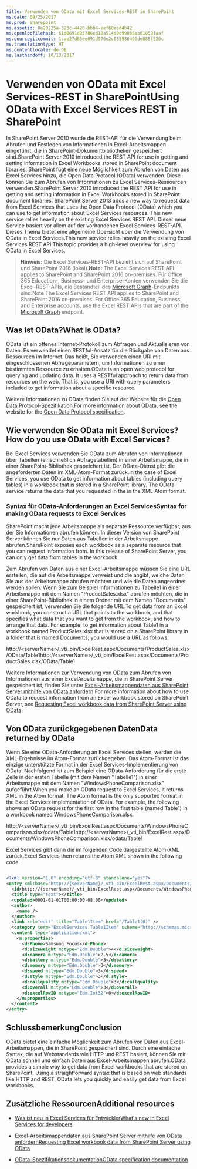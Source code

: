 ```yaml
---
title: Verwenden von OData mit Excel Services-REST in SharePoint
ms.date: 09/25/2017
ms.prod: sharepoint
ms.assetid: 8a20225a-323c-4420-bbb4-eef60aed4b42
ms.openlocfilehash: 61d8691d95786ed10a514d0c990b5ab61859faaf
ms.sourcegitcommit: 1cae27d85ee691d976e2c085986466de088f526c
ms.translationtype: HT
ms.contentlocale: de-DE
ms.lasthandoff: 10/13/2017
---
```

# <a name="using-odata-with-excel-services-rest-in-sharepoint"></a><span data-ttu-id="11c3a-102">Verwenden von OData mit Excel Services-REST in SharePoint</span><span class="sxs-lookup"><span data-stu-id="11c3a-102">Using OData with Excel Services REST in SharePoint</span></span>
<span data-ttu-id="11c3a-103">In SharePoint Server 2010 wurde die REST-API für die Verwendung beim Abrufen und Festlegen von Informationen in Excel-Arbeitsmappen eingeführt, die in SharePoint-Dokumentbibliotheken gespeichert sind.</span><span class="sxs-lookup"><span data-stu-id="11c3a-103">SharePoint Server 2010 introduced the REST API for use in getting and setting information in Excel Workbooks stored in SharePoint document libraries.</span></span> <span data-ttu-id="11c3a-104">SharePoint fügt eine neue Möglichkeit zum Abrufen von Daten aus Excel Services hinzu, die Open Data Protocol (OData) verwenden. Diese können Sie zum Abrufen von Informationen zu Excel Services-Ressourcen verwenden.</span><span class="sxs-lookup"><span data-stu-id="11c3a-104">SharePoint Server 2010 introduced the REST API for use in getting and setting information in Excel Workbooks stored in SharePoint document libraries. SharePoint Server 2013 adds a new way to request data from Excel Services that uses the Open Data Protocol (OData) which you can use to get information about Excel Services resources. This new service relies heavily on the existing Excel Services REST API.</span></span> <span data-ttu-id="11c3a-105">Dieser neue Service basiert vor allem auf der vorhandenen Excel Services-REST-API. Dieses Thema bietet eine allgemeine Übersicht über die Verwendung von OData in Excel Services.</span><span class="sxs-lookup"><span data-stu-id="11c3a-105">This new service relies heavily on the existing Excel Services REST API.This topic provides a high-level overview for using OData in Excel Services.</span></span>
> <span data-ttu-id="11c3a-106">**Hinweis:** Die Excel Services-REST-API bezieht sich auf SharePoint und SharePoint 2016 (lokal).</span><span class="sxs-lookup"><span data-stu-id="11c3a-106">**Note:** The Excel Services REST API applies to SharePoint and SharePoint 2016 on-premises.</span></span> <span data-ttu-id="11c3a-107">Für Office 365 Education-, Business- und Enterprise-Konten verwenden Sie die Excel-REST-APIs, die Bestandteil des [Microsoft Graph](http://graph.microsoft.io/de-de/docs/api-reference/v1.0/resources/excel
> )-Endpunkts sind.</span><span class="sxs-lookup"><span data-stu-id="11c3a-107">Note The Excel Services REST API applies to SharePoint and SharePoint 2016 on-premises. For Office 365 Education, Business, and Enterprise accounts, use the Excel REST APIs that are part of the  [Microsoft Graph](http://graph.microsoft.io/de-de/docs/api-reference/v1.0/resources/excel
) endpoint.</span></span>
  
    
    


## <a name="what-is-odata"></a><span data-ttu-id="11c3a-108">Was ist OData?</span><span class="sxs-lookup"><span data-stu-id="11c3a-108">What is OData?</span></span>
<span data-ttu-id="11c3a-109"><a name="xlsWhatIsOdata"> </a></span><span class="sxs-lookup"><span data-stu-id="11c3a-109"></span></span>

<span data-ttu-id="11c3a-p103">OData ist ein offenes Internet-Protokoll zum Abfragen und Aktualisieren von Daten. Es verwendet einen RESTful-Ansatz für die Rückgabe von Daten aus Ressourcen im Internet. Das heißt, Sie verwenden einen URI mit eingeschlossenen Abfrageparametern, um Informationen zu einer bestimmten Ressource zu erhalten.</span><span class="sxs-lookup"><span data-stu-id="11c3a-p103">OData is an open web protocol for querying and updating data. It uses a RESTful approach to return data from resources on the web. That is, you use a URI with query parameters included to get information about a specific resource.</span></span>
  
    
    
<span data-ttu-id="11c3a-113">Weitere Informationen zu OData finden Sie auf der Website für die  [Open Data Protocol-Spezifikation](http://www.odata.org).</span><span class="sxs-lookup"><span data-stu-id="11c3a-113">For more information about OData, see the website for the  [Open Data Protocol specification](http://www.odata.org).</span></span>
  
    
    

## <a name="how-do-you-use-odata-with-excel-services"></a><span data-ttu-id="11c3a-114">Wie verwenden Sie OData mit Excel Services?</span><span class="sxs-lookup"><span data-stu-id="11c3a-114">How do you use OData with Excel Services?</span></span>
<span data-ttu-id="11c3a-115"><a name="xlsHowUseOdata"> </a></span><span class="sxs-lookup"><span data-stu-id="11c3a-115"></span></span>

<span data-ttu-id="11c3a-p104">Bei Excel Services verwenden Sie OData zum Abrufen von Informationen über Tabellen (einschließlich Abfragetabellen) in einer Arbeitsmappe, die in einer SharePoint-Bibliothek gespeichert ist. Der OData-Dienst gibt die angeforderten Daten im XML-Atom-Format zurück.</span><span class="sxs-lookup"><span data-stu-id="11c3a-p104">In the case of Excel Services, you use OData to get information about tables (including query tables) in a workbook that is stored in a SharePoint library. The OData service returns the data that you requested in the in the XML Atom format.</span></span>
  
    
    

### <a name="syntax-for-making-odata-requests-to-excel-services"></a><span data-ttu-id="11c3a-118">Syntax für OData-Anforderungen an Excel Services</span><span class="sxs-lookup"><span data-stu-id="11c3a-118">Syntax for making OData requests to Excel Services</span></span>
<span data-ttu-id="11c3a-119"><a name="xlsOdataSyntax"> </a></span><span class="sxs-lookup"><span data-stu-id="11c3a-119"></span></span>

<span data-ttu-id="11c3a-p105">SharePoint macht jede Arbeitsmappe als separate Ressource verfügbar, aus der Sie Informationen abrufen können. In dieser Version von SharePoint Server können Sie nur Daten aus Tabellen in der Arbeitsmappe abrufen.</span><span class="sxs-lookup"><span data-stu-id="11c3a-p105">SharePoint exposes each workbook as a separate resource that you can request information from. In this release of SharePoint Server, you can only get data from tables in the workbook.</span></span>
  
    
    
<span data-ttu-id="11c3a-p106">Zum Abrufen von Daten aus einer Excel-Arbeitsmappe müssen Sie eine URL erstellen, die auf die Arbeitsmappe verweist und die angibt, welche Daten Sie aus der Arbeitsmappe abrufen möchten und wie die Daten angeordnet werden sollen. Wenn Sie zum Beispiel Informationen zu Tabelle1 in einer Arbeitsmappe mit dem Namen "ProductSales.xlsx" abrufen möchten, die in einer SharePoint-Bibliothek in einem Ordner mit dem Namen "Documents" gespeichert ist, verwenden Sie die folgende URL.</span><span class="sxs-lookup"><span data-stu-id="11c3a-p106">To get data from an Excel workbook, you construct a URL that points to the workbook, and that specifies what data that you want to get from the workbook, and how to arrange that data. For example, to get information about Table1 in a workbook named ProductSales.xlsx that is stored on a SharePoint library in a folder that is named Documents, you would use a URL as follows.</span></span>
  
    
    
<span data-ttu-id="11c3a-124">http://\<serverName\>/_vti_bin/ExcelRest.aspx/Documents/ProductSales.xlsx/OData/Table1</span><span class="sxs-lookup"><span data-stu-id="11c3a-124">http://\<serverName\>/_vti_bin/ExcelRest.aspx/Documents/ProductSales.xlsx/OData/Table1</span></span>
  
    
    
<span data-ttu-id="11c3a-125">Weitere Informationen zur Verwendung von OData zum Abrufen von Informationen aus einer ExcelArbeitsmappe, die in SharePoint Server gespeichert ist, finden Sie unter  [Excel-Arbeitsmappendaten aus SharePoint Server mithilfe von OData anfordern](requesting-excel-workbook-data-from-sharepoint-server-using-odata.md).</span><span class="sxs-lookup"><span data-stu-id="11c3a-125">For more information about how to use OData to request information from an Excel workbook stored on SharePoint Server, see  [Requesting Excel workbook data from SharePoint Server using OData](requesting-excel-workbook-data-from-sharepoint-server-using-odata.md).</span></span>
  
    
    

## <a name="data-returned-by-odata"></a><span data-ttu-id="11c3a-126">Von OData zurückgegebenen Daten</span><span class="sxs-lookup"><span data-stu-id="11c3a-126">Data returned by OData</span></span>
<span data-ttu-id="11c3a-127"><a name="xlsOdataReturnData"> </a></span><span class="sxs-lookup"><span data-stu-id="11c3a-127"></span></span>

<span data-ttu-id="11c3a-p107">Wenn Sie eine OData-Anforderung an Excel Services stellen, werden die XML-Ergebnisse im Atom-Format zurückgegeben. Das Atom-Format ist das einzige unterstützte Format in der Excel Services-Implementierung von OData. Nachfolgend ist zum Beispiel eine OData-Anforderung für die erste Zeile in der ersten Tabelle (mit dem Namen "Tabelle1") in einer Arbeitsmappe mit dem Namen "WindowsPhoneComparison.xlsx" aufgeführt.</span><span class="sxs-lookup"><span data-stu-id="11c3a-p107">When you make an OData request to Excel Services, it returns XML in the Atom format. The Atom format is the only supported format in the Excel Services implementation of OData. For example, the following shows an OData request for the first row in the first table (named Table1) in a workbook named WindowsPhoneComparison.xlsx.</span></span>
  
    
    
<span data-ttu-id="11c3a-131">http://\<serverName\>/_vti_bin/ExcelRest.aspx/Documents/WindowsPhoneComparison.xlsx/odata/Table1</span><span class="sxs-lookup"><span data-stu-id="11c3a-131">http://\<serverName\>/_vti_bin/ExcelRest.aspx/Documents/WindowsPhoneComparison.xlsx/odata/Table1</span></span>
  
    
    
<span data-ttu-id="11c3a-132">Excel Services gibt dann die im folgenden Code dargestellte Atom-XML zurück.</span><span class="sxs-lookup"><span data-stu-id="11c3a-132">Excel Services then returns the Atom XML shown in the following code.</span></span>
  
    
    



```XML

<?xml version="1.0" encoding="utf-8" standalone="yes"?>
<entry xml:base="http://{serverName}/_vti_bin/ExcelRest.aspx/Documents/WindowsPhoneComparison.xlsx/OData" xmlns:d="http://schemas.microsoft.com/ado/2007/08/dataservices" xmlns:m="http://schemas.microsoft.com/ado/2007/08/dataservices/metadata" m:etag="W/&amp;quot;datetime'0001-01-01T00%3A00%3A00'&amp;quot;" xmlns="http://www.w3.org/2005/Atom">
  <id>http://{serverName}/_vti_bin/ExcelRest.aspx/Documents/WindowsPhoneComparison.xlsx/OData/Table1(0)</id>
  <title type="text"></title>
  <updated>0001-01-01T00:00:00-08:00</updated>
  <author>
    <name />
  </author>
  <link rel="edit" title="Table1Item" href="/Table1(0)" />
  <category term="ExcelServices.Table1Item" scheme="http://schemas.microsoft.com/ado/2007/08/dataservices/scheme" />
  <content type="application/xml">
    <m:properties>
      <d:Phone>Samsung Focus</d:Phone>
      <d:sizeweight m:type="Edm.Double">4</d:sizeweight>
      <d:camera m:type="Edm.Double">2.5</d:camera>
      <d:battery m:type="Edm.Double">3</d:battery>
      <d:memory m:type="Edm.Double">3</d:memory>
      <d:speed m:type="Edm.Double">3</d:speed>
      <d:style m:type="Edm.Double">3</d:style>
      <d:callquality m:type="Edm.Double">3</d:callquality>
      <d:overall m:type="Edm.Double">3</d:overall>
      <d:excelRowID m:type="Edm.Int32">0</d:excelRowID>
    </m:properties>
  </content>
</entry>

```


## <a name="conclusion"></a><span data-ttu-id="11c3a-133">Schlussbemerkung</span><span class="sxs-lookup"><span data-stu-id="11c3a-133">Conclusion</span></span>
<span data-ttu-id="11c3a-134"><a name="xlsOdataReturnData"> </a></span><span class="sxs-lookup"><span data-stu-id="11c3a-134"></span></span>

<span data-ttu-id="11c3a-p108">OData bietet eine einfache Möglichkeit zum Abrufen von Daten aus Excel-Arbeitsmappen, die in SharePoint gespeichert sind. Durch eine einfache Syntax, die auf Webstandards wie HTTP und REST basiert, können Sie mit OData schnell und einfach Daten aus Excel-Arbeitsmappen abrufen.</span><span class="sxs-lookup"><span data-stu-id="11c3a-p108">OData provides a simple way to get data from Excel workbooks that are stored on SharePoint. Using a straightforward syntax that is based on web standards like HTTP and REST, OData lets you quickly and easily get data from Excel workbooks.</span></span>
  
    
    

## <a name="additional-resources"></a><span data-ttu-id="11c3a-137">Zusätzliche Ressourcen</span><span class="sxs-lookup"><span data-stu-id="11c3a-137">Additional resources</span></span>
<span data-ttu-id="11c3a-138"><a name="xlsOdataAddRes"> </a></span><span class="sxs-lookup"><span data-stu-id="11c3a-138"></span></span>


-  [<span data-ttu-id="11c3a-139">Was ist neu in Excel Services für Entwickler</span><span class="sxs-lookup"><span data-stu-id="11c3a-139">What's new in Excel Services for developers</span></span>](http://msdn.microsoft.com/library/09e96c8b-cb55-4fd1-a797-b50fbf0f9296.aspx)
    
  
-  [<span data-ttu-id="11c3a-140">Excel-Arbeitsmappendaten aus SharePoint Server mithilfe von OData anfordern</span><span class="sxs-lookup"><span data-stu-id="11c3a-140">Requesting Excel workbook data from SharePoint Server using OData</span></span>](requesting-excel-workbook-data-from-sharepoint-server-using-odata.md)
    
  
-  [<span data-ttu-id="11c3a-141">OData-Spezifikationsdokumentation</span><span class="sxs-lookup"><span data-stu-id="11c3a-141">OData specification documentation</span></span>](http://www.odata.org)
    
  

